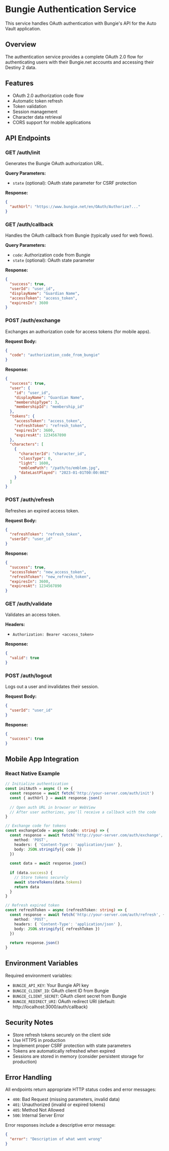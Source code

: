 # Bungie Authentication Service

This service handles OAuth authentication with Bungie's API for the Auto Vault application.

## Overview

The authentication service provides a complete OAuth 2.0 flow for authenticating users with their Bungie.net accounts and accessing their Destiny 2 data.

## Features

- OAuth 2.0 authorization code flow
- Automatic token refresh
- Token validation
- Session management
- Character data retrieval
- CORS support for mobile applications

## API Endpoints

### GET /auth/init
Generates the Bungie OAuth authorization URL.

**Query Parameters:**
- `state` (optional): OAuth state parameter for CSRF protection

**Response:**
```json
{
  "authUrl": "https://www.bungie.net/en/OAuth/Authorize?..."
}
```

### GET /auth/callback
Handles the OAuth callback from Bungie (typically used for web flows).

**Query Parameters:**
- `code`: Authorization code from Bungie
- `state` (optional): OAuth state parameter

**Response:**
```json
{
  "success": true,
  "userId": "user_id",
  "displayName": "Guardian Name",
  "accessToken": "access_token",
  "expiresIn": 3600
}
```

### POST /auth/exchange
Exchanges an authorization code for access tokens (for mobile apps).

**Request Body:**
```json
{
  "code": "authorization_code_from_bungie"
}
```

**Response:**
```json
{
  "success": true,
  "user": {
    "id": "user_id",
    "displayName": "Guardian Name",
    "membershipType": 3,
    "membershipId": "membership_id"
  },
  "tokens": {
    "accessToken": "access_token",
    "refreshToken": "refresh_token",
    "expiresIn": 3600,
    "expiresAt": 1234567890
  },
  "characters": [
    {
      "characterId": "character_id",
      "classType": 0,
      "light": 1600,
      "emblemPath": "/path/to/emblem.jpg",
      "dateLastPlayed": "2023-01-01T00:00:00Z"
    }
  ]
}
```

### POST /auth/refresh
Refreshes an expired access token.

**Request Body:**
```json
{
  "refreshToken": "refresh_token",
  "userId": "user_id"
}
```

**Response:**
```json
{
  "success": true,
  "accessToken": "new_access_token",
  "refreshToken": "new_refresh_token",
  "expiresIn": 3600,
  "expiresAt": 1234567890
}
```

### GET /auth/validate
Validates an access token.

**Headers:**
- `Authorization: Bearer <access_token>`

**Response:**
```json
{
  "valid": true
}
```

### POST /auth/logout
Logs out a user and invalidates their session.

**Request Body:**
```json
{
  "userId": "user_id"
}
```

**Response:**
```json
{
  "success": true
}
```

## Mobile App Integration

### React Native Example

```typescript
// Initialize authentication
const initAuth = async () => {
  const response = await fetch('http://your-server.com/auth/init')
  const { authUrl } = await response.json()
  
  // Open auth URL in browser or WebView
  // After user authorizes, you'll receive a callback with the code
}

// Exchange code for tokens
const exchangeCode = async (code: string) => {
  const response = await fetch('http://your-server.com/auth/exchange', {
    method: 'POST',
    headers: { 'Content-Type': 'application/json' },
    body: JSON.stringify({ code })
  })
  
  const data = await response.json()
  
  if (data.success) {
    // Store tokens securely
    await storeTokens(data.tokens)
    return data
  }
}

// Refresh expired token
const refreshToken = async (refreshToken: string) => {
  const response = await fetch('http://your-server.com/auth/refresh', {
    method: 'POST',
    headers: { 'Content-Type': 'application/json' },
    body: JSON.stringify({ refreshToken })
  })
  
  return response.json()
}
```

## Environment Variables

Required environment variables:

- `BUNGIE_API_KEY`: Your Bungie API key
- `BUNGIE_CLIENT_ID`: OAuth client ID from Bungie
- `BUNGIE_CLIENT_SECRET`: OAuth client secret from Bungie
- `BUNGIE_REDIRECT_URI`: OAuth redirect URI (default: http://localhost:3000/auth/callback)

## Security Notes

- Store refresh tokens securely on the client side
- Use HTTPS in production
- Implement proper CSRF protection with state parameters
- Tokens are automatically refreshed when expired
- Sessions are stored in memory (consider persistent storage for production)

## Error Handling

All endpoints return appropriate HTTP status codes and error messages:

- `400`: Bad Request (missing parameters, invalid data)
- `401`: Unauthorized (invalid or expired tokens)
- `405`: Method Not Allowed
- `500`: Internal Server Error

Error responses include a descriptive error message:

```json
{
  "error": "Description of what went wrong"
}
```